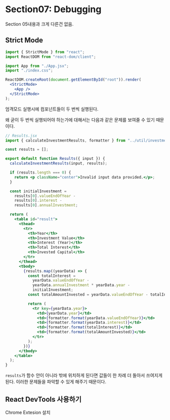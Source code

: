 # Section07: Debugging

Section 05내용과 크게 다른건 없음.

## Strict Mode

```jsx
import { StrictMode } from "react";
import ReactDOM from "react-dom/client";

import App from "./App.jsx";
import "./index.css";

ReactDOM.createRoot(document.getElementById("root")).render(
  <StrictMode>
    <App />
  </StrictMode>
);
```

엄격모드 실행시에 컴포넌트들이 두 번씩 실행된다.

왜 굳이 두 번씩 실행되어야 하는가에 대해서는 다음과 같은 문제를 보여줄 수 있기 때문이다.

```jsx
// Results.jsx
import { calculateInvestmentResults, formatter } from "../util/investment.js";

const results = [];

export default function Results({ input }) {
  calculateInvestmentResults(input, results);

  if (results.length === 0) {
    return <p className="center">Invalid input data provided.</p>;
  }

  const initialInvestment =
    results[0].valueEndOfYear -
    results[0].interest -
    results[0].annualInvestment;

  return (
    <table id="result">
      <thead>
        <tr>
          <th>Year</th>
          <th>Investment Value</th>
          <th>Interest (Year)</th>
          <th>Total Interest</th>
          <th>Invested Capital</th>
        </tr>
      </thead>
      <tbody>
        {results.map((yearData) => {
          const totalInterest =
            yearData.valueEndOfYear -
            yearData.annualInvestment * yearData.year -
            initialInvestment;
          const totalAmountInvested = yearData.valueEndOfYear - totalInterest;

          return (
            <tr key={yearData.year}>
              <td>{yearData.year}</td>
              <td>{formatter.format(yearData.valueEndOfYear)}</td>
              <td>{formatter.format(yearData.interest)}</td>
              <td>{formatter.format(totalInterest)}</td>
              <td>{formatter.format(totalAmountInvested)}</td>
            </tr>
          );
        })}
      </tbody>
    </table>
  );
}
```

`results`가 함수 안이 아니라 밖에 위치하게 된다면 값들이 한 차례 더 돌아서 쓰여지게 된다. 이러한 문제들을 파악할 수 있게 해주기 때문이다.

## React DevTools 사용하기

Chrome Extesion 설치
